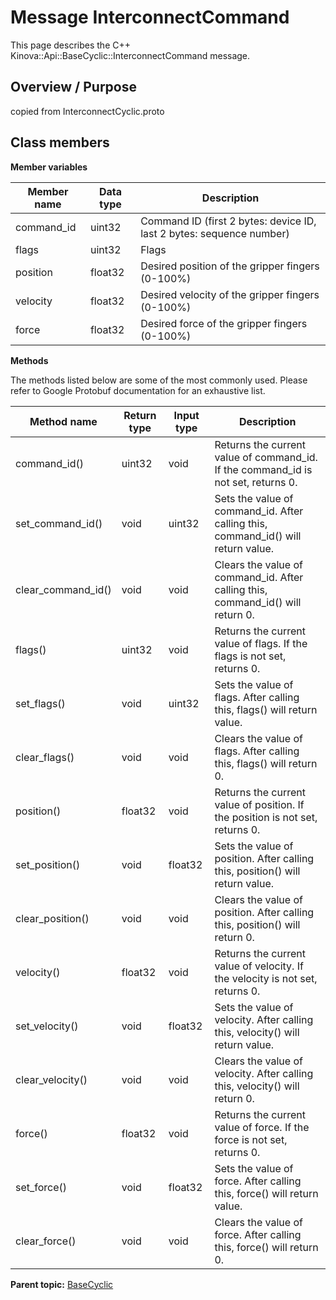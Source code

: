 # Message InterconnectCommand

This page describes the C++ Kinova::Api::BaseCyclic::InterconnectCommand message.

## Overview / Purpose

copied from InterconnectCyclic.proto

## Class members

 **Member variables** 

|Member name|Data type|Description|
|-----------|---------|-----------|
|command\_id|uint32|Command ID \(first 2 bytes: device ID, last 2 bytes: sequence number\)|
|flags|uint32|Flags|
|position|float32|Desired position of the gripper fingers \(0-100%\)|
|velocity|float32|Desired velocity of the gripper fingers \(0-100%\)|
|force|float32|Desired force of the gripper fingers \(0-100%\)|

 **Methods** 

The methods listed below are some of the most commonly used. Please refer to Google Protobuf documentation for an exhaustive list.

|Method name|Return type|Input type|Description|
|-----------|-----------|----------|-----------|
|command\_id\(\)|uint32|void|Returns the current value of command\_id. If the command\_id is not set, returns 0.|
|set\_command\_id\(\)|void|uint32|Sets the value of command\_id. After calling this, command\_id\(\) will return value.|
|clear\_command\_id\(\)|void|void|Clears the value of command\_id. After calling this, command\_id\(\) will return 0.|
|flags\(\)|uint32|void|Returns the current value of flags. If the flags is not set, returns 0.|
|set\_flags\(\)|void|uint32|Sets the value of flags. After calling this, flags\(\) will return value.|
|clear\_flags\(\)|void|void|Clears the value of flags. After calling this, flags\(\) will return 0.|
|position\(\)|float32|void|Returns the current value of position. If the position is not set, returns 0.|
|set\_position\(\)|void|float32|Sets the value of position. After calling this, position\(\) will return value.|
|clear\_position\(\)|void|void|Clears the value of position. After calling this, position\(\) will return 0.|
|velocity\(\)|float32|void|Returns the current value of velocity. If the velocity is not set, returns 0.|
|set\_velocity\(\)|void|float32|Sets the value of velocity. After calling this, velocity\(\) will return value.|
|clear\_velocity\(\)|void|void|Clears the value of velocity. After calling this, velocity\(\) will return 0.|
|force\(\)|float32|void|Returns the current value of force. If the force is not set, returns 0.|
|set\_force\(\)|void|float32|Sets the value of force. After calling this, force\(\) will return value.|
|clear\_force\(\)|void|void|Clears the value of force. After calling this, force\(\) will return 0.|

**Parent topic:** [BaseCyclic](../references/summary_BaseCyclic.md)


